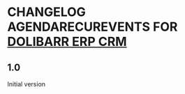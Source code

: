 # CHANGELOG AGENDARECUREVENTS FOR <a href="https://www.dolibarr.org">DOLIBARR ERP CRM</a>

## 1.0
Initial version

